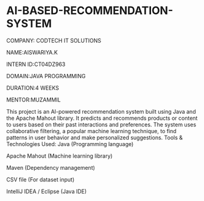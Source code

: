 # AI-BASED-RECOMMENDATION-SYSTEM

COMPANY: CODTECH IT SOLUTIONS

NAME:AISWARIYA.K

INTERN ID:CT04DZ963

DOMAIN:JAVA PROGRAMMING

DURATION:4 WEEKS

MENTOR:MUZAMMIL

This project is an AI-powered recommendation system built using Java and the Apache Mahout library. It predicts and recommends products or content to users based on their past interactions and preferences. The system uses collaborative filtering, a popular machine learning technique, to find patterns in user behavior and make personalized suggestions. Tools & Technologies Used:
Java (Programming language)

Apache Mahout (Machine learning library)

Maven (Dependency management)

CSV file (For dataset input)

IntelliJ IDEA / Eclipse (Java IDE)

